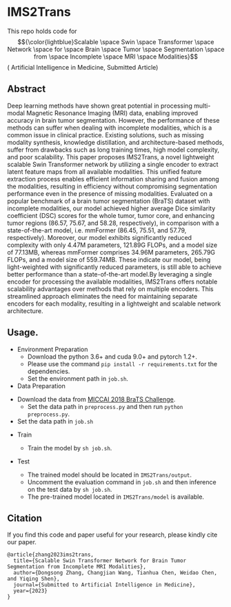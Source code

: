 # IMS2Trans
This repo holds code for $${\color{lightblue}Scalable \space Swin \space Transformer \space Network \space for \space Brain \space Tumor \space Segmentation \space from \space Incomplete \space MRI \space Modalities}$$ ( Artificial Intelligence in Medicine, Submitted Article)



## Abstract

Deep learning methods have shown great potential in processing multi-modal Magnetic Resonance Imaging (MRI) data, enabling improved accuracy in brain tumor segmentation. However, the performance of these methods can suffer when dealing with incomplete modalities, which is a common issue in clinical practice. Existing solutions, such as missing modality synthesis, knowledge distillation, and architecture-based methods, suffer from drawbacks such as long training times, high model complexity, and poor scalability. This paper proposes IMS2Trans, a novel lightweight scalable Swin Transformer network by utilizing a single encoder to extract latent feature maps from all available modalities. This unified feature extraction process enables efficient information sharing and fusion among the modalities, resulting in efficiency without compromising segmentation performance even in the presence of missing modalities. Evaluated on a popular benchmark of a brain tumor segmentation (BraTS) dataset with incomplete modalities, our model achieved higher average Dice similarity coefficient (DSC) scores for the whole tumor, tumor core, and enhancing tumor regions (86.57, 75.67, and 58.28, respectively), in comparison with a state-of-the-art model, i.e. mmFormer (86.45, 75.51, and 57.79, respectively). Moreover, our model exhibits significantly reduced complexity with only 4.47M parameters, 121.89G FLOPs, and a model size of 77.13MB, whereas mmFormer comprises 34.96M parameters, 265.79G FLOPs, and a model size of 559.74MB. These indicate our model, being light-weighted with significantly reduced parameters, is still able to achieve better performance than a state-of-the-art model.By leveraging a single encoder for processing the available modalities, IMS2Trans offers notable scalability advantages over methods that rely on multiple encoders. This streamlined approach eliminates the need for maintaining separate encoders for each modality, resulting in a lightweight and scalable network architecture. 


## Usage. 

* Environment Preparation
  * Download the python 3.6+ and cuda 9.0+ and pytorch 1.2+.
  * Please use the command `pip install -r requirements.txt` for the dependencies.
  * Set the environment path in `job.sh`.
* Data Preparation
- Download the data from [MICCAI 2018 BraTS Challenge](https://www.med.upenn.edu/sbia/brats2018/data.html).
  - Set the data path in `preprocess.py` and then run `python preprocess.py`.
- Set the data path in `job.sh`
* Train

  - Train the model by `sh job.sh`. 

* Test
  * The trained model should be located in `IMS2Trans/output`. 
  * Uncomment the evaluation command in  `job.sh` and then inference on the test data by `sh job.sh`.
  * The pre-trained model located in `IMS2Trans/model` is available.

## Citation

If you find this code and paper useful for your research, please kindly cite our paper.

```
@article{zhang2023ims2trans,
  title={Scalable Swin Transformer Network for Brain Tumor Segmentation from Incomplete MRI Modalities},
  author={Dongsong Zhang, Changjian Wang, Tianhua Chen, Weidao Chen,
and Yiqing Shen},
  journal={Submitted to Artificial Intelligence in Medicine},
  year={2023}
}
```



